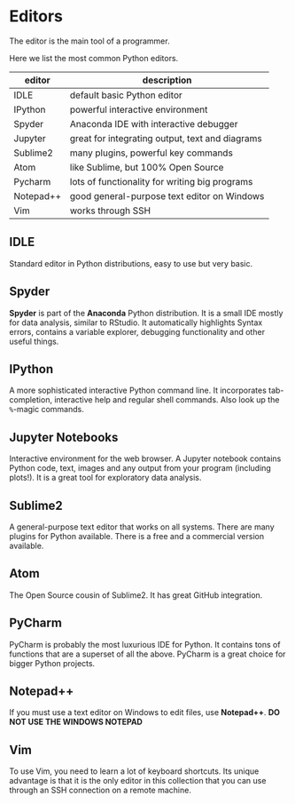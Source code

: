 
# Editors

The editor is the main tool of a programmer.

Here we list the most common Python editors.

| editor | description   |
|--------|---------------|
| IDLE | default basic Python editor |
| IPython | powerful interactive environment |
| Spyder | Anaconda IDE with interactive debugger |
| Jupyter | great for integrating output, text and diagrams |
| Sublime2 | many plugins, powerful key commands |
| Atom | like Sublime, but 100% Open Source |
| Pycharm | lots of functionality for writing big programs |
| Notepad++ | good general-purpose text editor on Windows |
| Vim | works through SSH |

## IDLE

Standard editor in Python distributions, easy to use but very basic.

## Spyder

**Spyder** is part of the **Anaconda** Python distribution. It is a small IDE mostly for data analysis, similar to RStudio. It automatically highlights Syntax errors, contains a variable explorer, debugging functionality and other useful things.

## IPython

A more sophisticated interactive Python command line. It incorporates tab-completion, interactive help and regular shell commands. Also look up the `%`-magic commands.

## Jupyter Notebooks

Interactive environment for the web browser. A Jupyter notebook contains Python code, text, images and any output from your program (including plots!). It is a great tool for exploratory data analysis.

## Sublime2

A general-purpose text editor that works on all systems. There are many plugins for Python available. There is a free and a commercial version available.

## Atom

The Open Source cousin of Sublime2. It has great GitHub integration.

## PyCharm

PyCharm is probably the most luxurious IDE for Python. It contains tons of functions that are a superset of all the above. PyCharm is a great choice for bigger Python projects.

## Notepad++

If you must use a text editor on Windows to edit files, use **Notepad++**. **DO NOT USE THE WINDOWS NOTEPAD**

## Vim

To use Vim, you need to learn a lot of keyboard shortcuts. Its unique advantage is that it is the only editor in this collection that you can use through an SSH connection on a remote machine.
